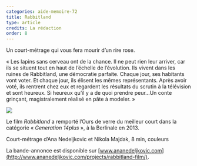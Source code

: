 ```yaml
---
categories: aide-memoire-72
title: Rabbitland
type: article
credits: La rédaction
order: 8
---
```

Un court-métrage qui vous fera mourir d’un rire rose.

« Les lapins sans cerveau ont de la chance. Il ne peut rien leur arriver, car ils se situent tout en haut de l’échelle de l’évolution. Ils vivent dans les ruines de Rabbitland, une démocratie parfaite. Chaque jour, ses habitants vont voter. Et chaque jour, ils élisent les mêmes représentants. Après avoir voté, ils rentrent chez eux et regardent les résultats du scrutin à la télévision et sont heureux. Si heureux qu’il y a de quoi prendre peur…Un conte grinçant, magistralement réalisé en pâte à modeler. »

![](/assets/uploads/am72_p.9_rabbitland.jpg)

Le film _Rabbitland_ a remporté l’Ours de verre du meilleur court dans la catégorie « _Generation 14plus_ », à la Berlinale en 2013.

Court-métrage d’Ana Nedeljkovic et Nikola Majdak, 8 min, couleurs

La bande-annonce est disponible sur [www.ananedeljkovic.com](http://www.ananedeljkovic.com/projects/rabbitland-film/).
